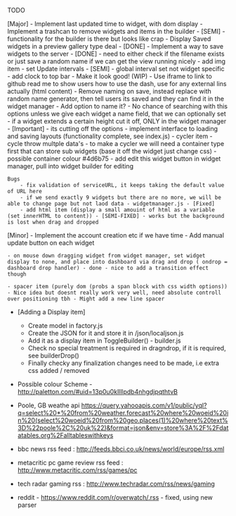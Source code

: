 TODO

[Major]
	- Implement last updated time to widget, with dom display
	- Implement a trashcan to remove widgets and items in the builder - [SEMI] - functionality for the builder is there but looks like crap
	- Display Saved widgets in a preview gallery type deal - [DONE]
	- Implement a way to save widgets to the server - [DONE] - need to either check if the filename exists or just save a random name if we can get the view running nicely
	- add img item
	- set Update intervals - [SEMI] - global interval set not widget specific
	- add clock to top bar
	- Make it look good! (WIP)
	- Use iframe to link to github read me to show users how to use the dash, use for any external lins actually (html content)
	- Remove naming on save, instead replace with random name generator, then tell users its saved and they can find it in the widget manager
		- Add option to name it?
		- No chance of searching with this options unless we give each widget a name field, that we can optionally set
	- if a widget extends a certain height cut it off, ONLY in the widget manager - [Important] - its cutting off the options
	- implement interface to loading and saving layouts (functionality complete, see index.js)
	- cycler item - cycle throw multple data's
	- to make a cycler we will need a container type first that can store sub widgets (base it off the widget just change css) - possible container colour #4d6b75
	- add edit this widget button in widget manager, pull into widget builder for editing

	Bugs
		- fix validation of serviceURL, it keeps taking the default value of URL here
		- if we send exactly 9 widgets but there are no more, we will be able to change page but not laod data - widgetmanager.js - [Fixed]
		- add html item (display a small amouint of html as a variable (set innerHTML to content)) - [SEMI-FIXED] - works but the background is lost when drag and dropped


[Minor]
	- Implement the account creation etc if we have time
	- Add manual update button on each widget
	
	- on mouse down dragging widget from widget manager, set widget display to none, and place into dashboard via drag and drop ( ondrop = dashboard drop handler) - done - nice to add a transition effect though

	- spacer item (purely dom (probs a span block with css width options)) - Nice idea but doesnt really work very well, need absolute controll over positioning tbh - Might add a new line spacer

- [Adding a Display item]
	- Create model in factory.js
	- Create the JSON for it and store it in /json/localjson.js
	- Add it as a display item in ToggleBuilder() - builder.js
	- Check no special treatment is required in dragndrop, if it is required, see builderDrop()
	- Finally checky any finalization changes need to be made, i.e extra css added / removed


- Possible colour Scheme - http://paletton.com/#uid=13p0u0kllllpdb4nhgdjpqthtvB

- Poole, GB weathe api
 https://query.yahooapis.com/v1/public/yql?q=select%20*%20from%20weather.forecast%20where%20woeid%20in%20(select%20woeid%20from%20geo.places(1)%20where%20text%3D%22poole%2C%20uk%22)&format=json&env=store%3A%2F%2Fdatatables.org%2Falltableswithkeys

- bbc news rss feed : http://feeds.bbci.co.uk/news/world/europe/rss.xml
- metacritic pc game review rss feed : http://www.metacritic.com/rss/games/pc

- tech radar gaming rss : http://www.techradar.com/rss/news/gaming

- reddit - https://www.reddit.com/r/overwatch/.rss - fixed, using new parser